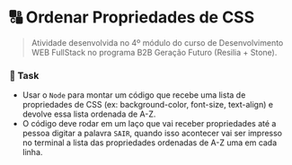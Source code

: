 # 🔠 Ordenar Propriedades de CSS 
> Atividade desenvolvida no 4º módulo do curso de Desenvolvimento WEB FullStack no programa B2B Geração Futuro (Resilia + Stone).

### 📌 Task
- Usar o ``Node`` para montar um código que recebe uma
lista de propriedades de CSS (ex: background-color, font-size,
text-align) e devolve essa lista ordenada de A-Z.
- O código deve rodar em um laço que vai receber propriedades até
a pessoa digitar a palavra ``SAIR``, quando isso acontecer vai ser
impresso no terminal a lista das propriedades ordenadas de A-Z
uma em cada linha.
